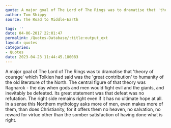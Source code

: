 ```yaml
---
quote: A major goal of The Lord of The Rings was to dramatise that 'theory of courage'
author: Tom Shippy
source: The Road to Middle-Earth

tags: ''
date: 04-06-2017 22:01:47
permalink: /Quotes-Database/:title:output_ext
layout: quotes
categories:
- Quotes
date: 2023-04-23 11:44:45.180083
---
```

A major goal of The Lord of The Rings was to dramatise that 'theory of courage' which Tolkien had said was the 'great contribution' to humanity of the old literature of the North. The central figure of that theory was Ragnarok - the day when gods and men would fight evil and the giants, and inevitably be defeated. Its great statement was that defeat was no refutation. The right side remains right even if it has no ultimate hope at all. In a sense this Northern mythology asks more of men, even makes more of them, than does Christianity, for it offers them no heaven, no salvation, no reward for virtue other than the somber satisfaction of having done what is right.